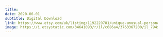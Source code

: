 ```yaml
---
title: 
date: 2020-06-01
subtitle: Digital Download
link: https://www.etsy.com/uk/listing/1192220781/unique-unusual-personalised-digital
image: https://i.etsystatic.com/34641093/r/il/c686a4/3763367200/il_794xN.3763367200_hq8i.jpg
---
```

